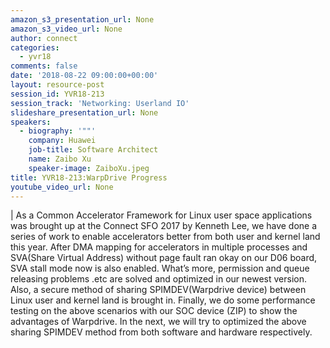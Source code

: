 ```yaml
---
amazon_s3_presentation_url: None
amazon_s3_video_url: None
author: connect
categories:
  - yvr18
comments: false
date: '2018-08-22 09:00:00+00:00'
layout: resource-post
session_id: YVR18-213
session_track: 'Networking: Userland IO'
slideshare_presentation_url: None
speakers:
  - biography: '""'
    company: Huawei
    job-title: Software Architect
    name: Zaibo Xu
    speaker-image: ZaiboXu.jpeg
title: YVR18-213:WarpDrive Progress
youtube_video_url: None
---
```

|
  As a Common Accelerator Framework for Linux user space applications was brought up at the Connect SFO 2017 by Kenneth Lee, we have done a series of work to enable accelerators better from both user and kernel land this year.
  After DMA mapping for accelerators in multiple processes and SVA(Share Virtual Address) without page fault ran okay on our D06 board, SVA stall mode now is also enabled. What’s more, permission and queue releasing problems .etc are solved and optimized in our newest version. Also, a secure method of sharing SPIMDEV(Warpdrive device) between Linux user and kernel land is brought in. Finally, we do some performance testing on the above scenarios with our SOC device (ZIP) to show the advantages of Warpdrive. In the next, we will try to optimized the above sharing SPIMDEV method from both software and hardware respectively.

